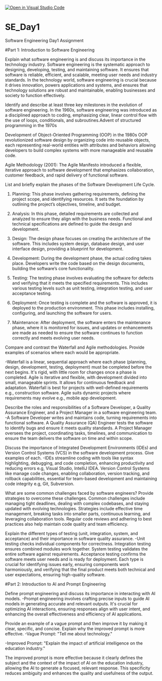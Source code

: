 [![Open in Visual Studio Code](https://classroom.github.com/assets/open-in-vscode-2e0aaae1b6195c2367325f4f02e2d04e9abb55f0b24a779b69b11b9e10269abc.svg)](https://classroom.github.com/online_ide?assignment_repo_id=15611453&assignment_repo_type=AssignmentRepo)
# SE_Day1
Software Engineering Day1 Assignment

#Part 1: Introduction to Software Engineering

Explain what software engineering is and discuss its importance in the technology industry.
Software engineering is the systematic approach to designing, developing, testing, and maintaining software. It ensures that software is reliable, efficient, and scalable, meeting user needs and industry standards. In the technology world, software engineering is crucial because it drives innovation, powers applications and systems, and ensures that technology solutions are robust and maintainable, enabling businesses and society to function effectively.


Identify and describe at least three key milestones in the evolution of software engineering.
In the 1960s, software engineering was introduced as a disciplined approach to coding, emphasizing clear, linear control flow with the use of loops, conditionals, and subroutines.Advent of structured programming in the 1970s

Development of Object-Oriented Programming (OOP) in the 1980s
OOP revolutionized software design by organizing code into reusable objects, each representing real-world entities with attributes and behaviors allowing developers to build complex systems with more manageable and reusable code.

Agile Methodology (2001):
The Agile Manifesto introduced a flexible, iterative approach to software development that emphasizes collaboration, customer feedback, and rapid delivery of functional software.


List and briefly explain the phases of the Software Development Life Cycle.

1. Planning: This phase involves gathering requirements, defining the project scope, and identifying resources. It sets the foundation by outlining the project’s objectives, timeline, and budget.

2. Analysis: In this phase, detailed requirements are collected and analyzed to ensure they align with the business needs. Functional and technical specifications are defined to guide the design and development.

3. Design: The design phase focuses on creating the architecture of the software. This includes system design, database design, and user interface design, providing a blueprint for development.

4. Development: During the development phase, the actual coding takes place. Developers write the code based on the design documents, building the software’s core functionality.

5. Testing: The testing phase involves evaluating the software for defects and verifying that it meets the specified requirements. This includes various testing levels such as unit testing, integration testing, and user acceptance testing.

6. Deployment: Once testing is complete and the software is approved, it is deployed to the production environment. This phase includes installing, configuring, and launching the software for users.

7. Maintenance: After deployment, the software enters the maintenance phase, where it is monitored for issues, and updates or enhancements are made as needed to ensure the software continues to function correctly and meets evolving user needs.


Compare and contrast the Waterfall and Agile methodologies. Provide examples of scenarios where each would be appropriate.

-Waterfall is a linear, sequential approach where each phase (planning, design, development, testing, deployment) must be completed before the next begins. It's rigid, with little room for changes once a phase is completed. Agile is iterative and flexible, with development divided into small, manageable sprints. It allows for continuous feedback and adaptation. Waterfall is best for projects with well-defined requirements e.g., construction software. Agile suits dynamic projects where requirements may evolve e.g., mobile app development.


Describe the roles and responsibilities of a Software Developer, a Quality Assurance Engineer, and a Project Manager in a software engineering team.
-A Software Developer writes and maintains code, turning requirements into functional software. A Quality Assurance (QA) Engineer tests the software to identify bugs and ensure it meets quality standards. A Project Manager oversees the project, coordinating tasks, timelines, and communication to ensure the team delivers the software on time and within scope.

Discuss the importance of Integrated Development Environments (IDEs) and Version Control Systems (VCS) in the software development process. Give examples of each.
-IDEs streamline coding with tools like syntax highlighting, debugging, and code completion, enhancing productivity and reducing errors e.g, Visual Studio, IntelliJ IDEA. Version Control Systems like manage code changes, enabling collaboration, version tracking, and rollback capabilities, essential for team-based development and maintaining code integrity e.g, Git, Subversion.

What are some common challenges faced by software engineers? Provide strategies to overcome these challenges.
Common challenges include managing tight deadlines, dealing with complex codebases, and staying updated with evolving technologies. Strategies include effective time management, breaking tasks into smaller parts, continuous learning, and leveraging collaboration tools. Regular code reviews and adhering to best practices also help maintain code quality and team efficiency.

Explain the different types of testing (unit, integration, system, and acceptance) and their importance in software quality assurance.
-Unit testing checks individual components for correctness. Integration testing ensures combined modules work together. System testing validates the entire software against requirements. Acceptance testing confirms the software meets user needs and is ready for deployment. Each type is crucial for identifying issues early, ensuring components work harmoniously, and verifying that the final product meets both technical and user expectations, ensuring high-quality software.

#Part 2: Introduction to AI and Prompt Engineering


Define prompt engineering and discuss its importance in interacting with AI models.
-Prompt engineering involves crafting precise inputs  to guide AI models in generating accurate and relevant outputs. It's crucial for optimizing AI interactions, ensuring responses align with user intent, and enhancing the overall effectiveness and efficiency of AI applications.

Provide an example of a vague prompt and then improve it by making it clear, specific, and concise. Explain why the improved prompt is more effective.
-Vague Prompt: "Tell me about technology."

-Improved Prompt: "Explain the impact of artificial intelligence on the education industry."

The improved prompt is more effective because it clearly defines the subject and the context of the impact of AI on the education industry, allowing the AI to generate a focused, relevant response. This specificity reduces ambiguity and enhances the quality and usefulness of the output.
